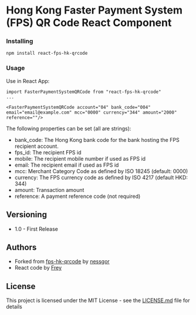 # Hong Kong Faster Payment System (FPS) QR Code React Component

### Installing

```
npm install react-fps-hk-qrcode
```

### Usage

Use in React App:

```
import FasterPaymentSystemQRCode from "react-fps-hk-qrcode"
...

<FasterPaymentSystemQRCode account="04" bank_code="004" email="email@example.com" mcc="0000" currency="344" amount="2000" reference=""/>
```

The following properties can be set (all are strings):

* bank_code: The Hong Kong bank code for the bank hosting the FPS recipient account.
* fps_id: The recipient FPS id
* mobile: The recipient mobile number if used as FPS id
* email: The recipient email if used as FPS id
* mcc: Merchant Category Code as defined by ISO 18245 (default: 0000)
* currency: The FPS currency code as defined by ISO 4217 (default HKD: 344)
* amount: Transaction amount
* reference: A payment reference code (not required)

## Versioning

* 1.0 - First Release

## Authors

* Forked from [fps-hk-qrcode](https://github.com/nessgor/fps-hk-qrcode) by [nessgor](https://github.com/nessgor)
* React code by [Frey](invite-frey)

## License

This project is licensed under the MIT License - see the [LICENSE.md](LICENSE.md) file for details

